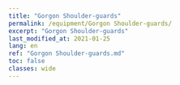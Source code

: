 ```yaml
---
title: "Gorgon Shoulder-guards"
permalink: /equipment/Gorgon Shoulder-guards/
excerpt: "Gorgon Shoulder-guards"
last_modified_at: 2021-01-25
lang: en
ref: "Gorgon Shoulder-guards.md"
toc: false
classes: wide
---
```



